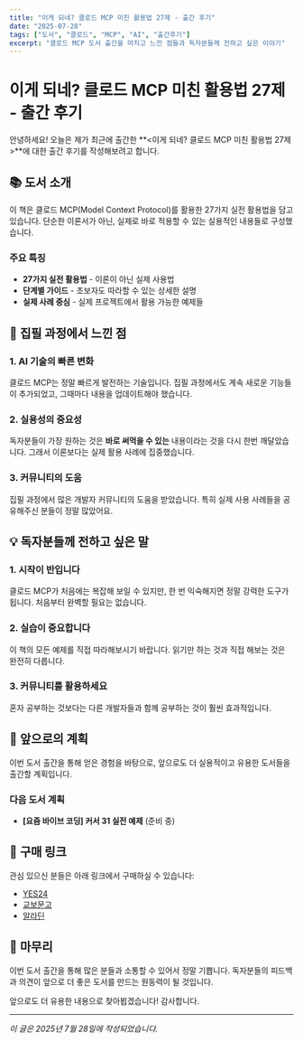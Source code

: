 ```yaml
---
title: "이게 되네? 클로드 MCP 미친 활용법 27제 - 출간 후기"
date: "2025-07-28"
tags: ["도서", "클로드", "MCP", "AI", "출간후기"]
excerpt: "클로드 MCP 도서 출간을 마치고 느낀 점들과 독자분들께 전하고 싶은 이야기"
---
```


# 이게 되네? 클로드 MCP 미친 활용법 27제 - 출간 후기

안녕하세요! 오늘은 제가 최근에 출간한 **<이게 되네? 클로드 MCP 미친 활용법 27제>**에 대한 출간 후기를 작성해보려고 합니다.

## 📚 도서 소개

이 책은 클로드 MCP(Model Context Protocol)를 활용한 27가지 실전 활용법을 담고 있습니다. 단순한 이론서가 아닌, 실제로 바로 적용할 수 있는 실용적인 내용들로 구성했습니다.

### 주요 특징
- **27가지 실전 활용법** - 이론이 아닌 실제 사용법
- **단계별 가이드** - 초보자도 따라할 수 있는 상세한 설명
- **실제 사례 중심** - 실제 프로젝트에서 활용 가능한 예제들

## 🎯 집필 과정에서 느낀 점

### 1. AI 기술의 빠른 변화
클로드 MCP는 정말 빠르게 발전하는 기술입니다. 집필 과정에서도 계속 새로운 기능들이 추가되었고, 그때마다 내용을 업데이트해야 했습니다.

### 2. 실용성의 중요성
독자분들이 가장 원하는 것은 **바로 써먹을 수 있는** 내용이라는 것을 다시 한번 깨달았습니다. 그래서 이론보다는 실제 활용 사례에 집중했습니다.

### 3. 커뮤니티의 도움
집필 과정에서 많은 개발자 커뮤니티의 도움을 받았습니다. 특히 실제 사용 사례들을 공유해주신 분들이 정말 많았어요.

## 💡 독자분들께 전하고 싶은 말

### 1. 시작이 반입니다
클로드 MCP가 처음에는 복잡해 보일 수 있지만, 한 번 익숙해지면 정말 강력한 도구가 됩니다. 처음부터 완벽할 필요는 없습니다.

### 2. 실습이 중요합니다
이 책의 모든 예제를 직접 따라해보시기 바랍니다. 읽기만 하는 것과 직접 해보는 것은 완전히 다릅니다.

### 3. 커뮤니티를 활용하세요
혼자 공부하는 것보다는 다른 개발자들과 함께 공부하는 것이 훨씬 효과적입니다.

## 🚀 앞으로의 계획

이번 도서 출간을 통해 얻은 경험을 바탕으로, 앞으로도 더 실용적이고 유용한 도서들을 출간할 계획입니다.

### 다음 도서 계획
- **[요즘 바이브 코딩] 커서 31 실전 예제** (준비 중)

## 📖 구매 링크

관심 있으신 분들은 아래 링크에서 구매하실 수 있습니다:

- [YES24](https://www.yes24.com/product/goods/147957269)
- [교보문고](https://product.kyobobook.co.kr/detail/S000216878225)
- [알라딘](https://www.aladin.co.kr/shop/wproduct.aspx?ItemId=366531111)

## 🙏 마무리

이번 도서 출간을 통해 많은 분들과 소통할 수 있어서 정말 기쁩니다. 독자분들의 피드백과 의견이 앞으로 더 좋은 도서를 만드는 원동력이 될 것입니다.

앞으로도 더 유용한 내용으로 찾아뵙겠습니다! 감사합니다.

---

*이 글은 2025년 7월 28일에 작성되었습니다.* 